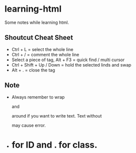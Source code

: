 # learning-html
Some notes while learning html.

## Shoutcut Cheat Sheet
* Ctrl + L = select the whole line
* Ctrl + / = comment the whole line
* Select a piece of tag, Alt + F3 = quick find / multi cursor
* Ctrl + Shift + Up / Down = hold the selected linds and swap
* Alt + . = close the tag

## Note
* Always remember to wrap <p> and </p> around if you want to write text. Text without <p> may cause error.
* # for ID and . for class.
